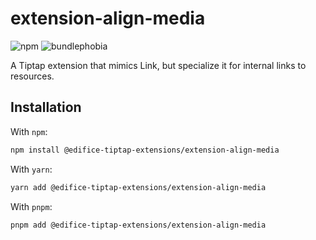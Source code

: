 # extension-align-media

![npm](https://img.shields.io/npm/v/@edifice-tiptap-extensions/extension-align-media?style=flat-square)
![bundlephobia](https://img.shields.io/bundlephobia/min/@edifice-tiptap-extensions/extension-align-media?style=flat-square)

A Tiptap extension that mimics Link, but specialize it for internal links to resources.

## Installation

With `npm`:

```bash
npm install @edifice-tiptap-extensions/extension-align-media
```

With `yarn`:

```bash
yarn add @edifice-tiptap-extensions/extension-align-media
```

With `pnpm`:

```bash
pnpm add @edifice-tiptap-extensions/extension-align-media
```
